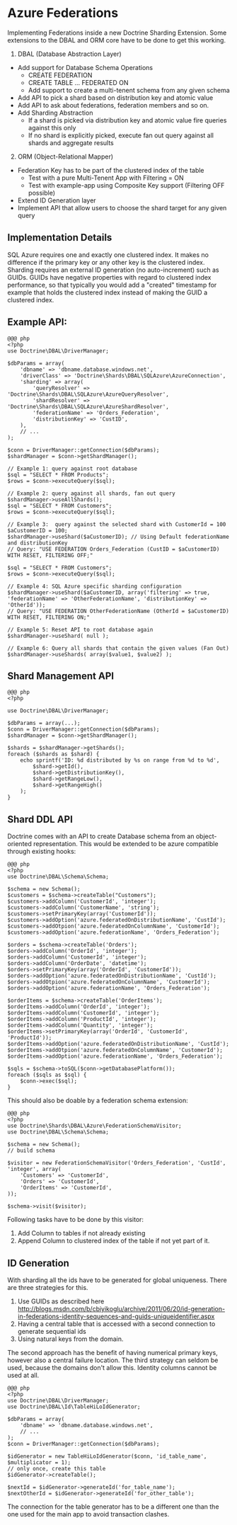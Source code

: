 # Azure Federations

Implementing Federations inside a new Doctrine Sharding Extension. Some extensions to the DBAL and ORM core have to be done to get this working.

1. DBAL (Database Abstraction Layer)

* Add support for Database Schema Operations
    * CREATE FEDERATION
    * CREATE TABLE ... FEDERATED ON
    * Add support to create a multi-tenent schema from any given schema
* Add API to pick a shard based on distribution key and atomic value
* Add API to ask about federations, federation members and so on.
* Add Sharding Abstraction
    * If a shard is picked via distribution key and atomic value fire queries against this only
    * If no shard is explicitly picked, execute fan out query against all shards and aggregate results

2. ORM (Object-Relational Mapper)

* Federation Key has to be part of the clustered index of the table
    * Test with a pure Multi-Tenent App with Filtering = ON
    * Test with example-app using Composite Key support  (Filtering OFF possible)
* Extend ID Generation layer
* Implement API that allow users to choose the shard target for any given query

## Implementation Details

SQL Azure requires one and exactly one clustered index. It makes no difference if the primary key
or any other key is the clustered index. Sharding requires an external ID generation (no auto-increment)
such as GUIDs. GUIDs have negative properties with regard to clustered index performance, so that
typically you would add a "created" timestamp for example that holds the clustered index instead
of making the GUID a clustered index.

## Example API:

    @@@ php
    <?php
    use Doctrine\DBAL\DriverManager;

    $dbParams = array(
        'dbname' => 'dbname.database.windows.net',
        'driverClass' => 'Doctrine\Shards\DBAL\SQLAzure\AzureConnection',
        'sharding' => array(
            'queryResolver' => 'Doctrine\Shards\DBAL\SQLAzure\AzureQueryResolver',
            'shardResolver' => 'Doctrine\Shards\DBAL\SQLAzure\AzureShardResolver',
            'federationName' => 'Orders_Federation',
            'distributionKey' => 'CustID',
        ),
        // ...
    );

    $conn = DriverManager::getConnection($dbParams);
    $shardManager = $conn->getShardManager();

    // Example 1: query against root database
    $sql = "SELECT * FROM Products";
    $rows = $conn->executeQuery($sql);

    // Example 2: query against all shards, fan out query
    $shardManager->useAllShards();
    $sql = "SELECT * FROM Customers";
    $rows = $conn->executeQuery($sql);

    // Example 3:  query against the selected shard with CustomerId = 100
    $aCustomerID = 100;
    $shardManager->useShard($aCustomerID); // Using Default federationName and distributionKey
    // Query: "USE FEDERATION Orders_Federation (CustID = $aCustomerID) WITH RESET, FILTERING OFF;"

    $sql = "SELECT * FROM Customers";
    $rows = $conn->executeQuery($sql);

    // Example 4: SQL Azure specific sharding configuration
    $shardManager->useShard($aCustomerID, array('filtering' => true, 'federationName' => 'OtherFederationName', 'distributionKey' => 'OtherId'));
    // Query: "USE FEDERATION OtherFederationName (OtherId = $aCustomerID) WITH RESET, FILTERING ON;"

    // Example 5: Reset API to root database again
    $shardManager->useShard( null );

    // Example 6: Query all shards that contain the given values (Fan Out)
    $shardManager->useShards( array($value1, $value2) );

## Shard Management API
    
    @@@ php
    <?php

    use Doctrine\DBAL\DriverManager;

    $dbParams = array(...);
    $conn = DriverManager::getConnection($dbParams);
    $shardManager = $conn->getShardManager();

    $shards = $shardManager->getShards();
    foreach ($shards as $shard) {
        echo sprintf('ID: %d distributed by %s on range from %d to %d', 
            $shard->getId(),
            $shard->getDistributionKey(),
            $shard->getRangeLow(),
            $shard->getRangeHigh()
        );
    }

## Shard DDL API

Doctrine comes with an API to create Database schema from an object-oriented representation. This would be extended to be azure compatible through existing hooks:

    @@@ php
    <?php
    use Doctrine\DBAL\Schema\Schema;

    $schema = new Schema();
    $customers = $schema->createTable("Customers");
    $customers->addColumn('CustomerId', 'integer');
    $customers->addColumn('CustomerName', 'string');
    $customers->setPrimaryKey(array('CustomerId'));
    $customers->addOption('azure.federatedOnDistributionName', 'CustId');
    $customers->addOtpion('azure.federatedOnColumnName', 'CustomerId');
    $customers->addOption('azure.federationName', 'Orders_Federation');

    $orders = $schema->createTable('Orders');
    $orders->addColumn('OrderId', 'integer');
    $orders->addColumn('CustomerId', 'integer');
    $orders->addColumn('OrderDate', 'datetime');
    $orders->setPrimaryKey(array('OrderId', 'CustomerId'));
    $orders->addOption('azure.federatedOnDistributionName', 'CustId');
    $orders->addOtpion('azure.federatedOnColumnName', 'CustomerId');
    $orders->addOption('azure.federationName', 'Orders_Federation');

    $orderItems = $schema->createTable('OrderItems');
    $orderItems->addColumn('OrderId', 'integer');
    $orderItems->addColumn('CustomerId', 'integer');
    $orderItems->addColumn('ProductId', 'integer');
    $orderItems->addColumn('Quantity', 'integer');
    $orderItems->setPrimaryKey(array('OrderId', 'CustomerId', 'ProductId'));
    $orderItems->addOption('azure.federatedOnDistributionName', 'CustId');
    $orderItems->addOtpion('azure.federatedOnColumnName', 'CustomerId');
    $orderItems->addOption('azure.federationName', 'Orders_Federation');

    $sqls = $schema->toSQL($conn->getDatabasePlatform());
    foreach ($sqls as $sql) {
        $conn->exec($sql);
    }

This should also be doable by a federation schema extension:

    @@@ php
    <?php
    use Doctrine\Shards\DBAL\Azure\FederationSchemaVisitor;
    use Doctrine\DBAL\Schema\Schema;

    $schema = new Schema();
    // build schema

    $visitor = new FederationSchemaVisitor('Orders_Federation', 'CustId', 'integer', array(
        'Customers' => 'CustomerId',
        'Orders' => 'CustomerId',
        'OrderItems' => 'CustomerId',
    ));

    $schema->visit($visitor);

Following tasks have to be done by this visitor:

1. Add Column to tables if not already existing
2. Append Column to clustered index of the table if not yet part of it.

## ID Generation

With sharding all the ids have to be generated for global uniqueness. There are three strategies for this.

1. Use GUIDs as described here http://blogs.msdn.com/b/cbiyikoglu/archive/2011/06/20/id-generation-in-federations-identity-sequences-and-guids-uniqueidentifier.aspx
2. Having a central table that is accessed with a second connection to generate sequential ids
3. Using natural keys from the domain.

The second approach has the benefit of having numerical primary keys, however also a central failure location. The third strategy can seldom be used, because the domains don't allow this. Identity columns cannot be used at all.

    @@@ php
    <?php
    use Doctrine\DBAL\DriverManager;
    use Doctrine\DBAL\Id\TableHiLoIdGenerator;

    $dbParams = array(
        'dbname' => 'dbname.database.windows.net',
        // ...
    );
    $conn = DriverManager::getConnection($dbParams);

    $idGenerator = new TableHiLoIdGenerator($conn, 'id_table_name', $multiplicator = 1);
    // only once, create this table
    $idGenerator->createTable();

    $nextId = $idGenerator->generateId('for_table_name');
    $nextOtherId = $idGenerator->generateId('for_other_table');

The connection for the table generator has to be a different one than the one used for the main app to avoid transaction clashes.
